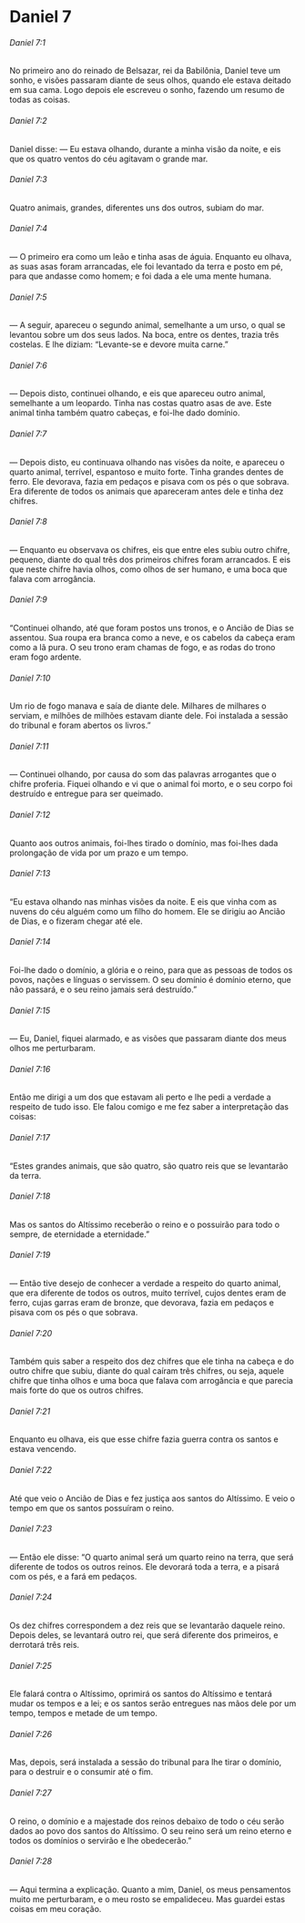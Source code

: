 # Daniel 7

###### Daniel 7:1

No primeiro ano do reinado de Belsazar, rei da Babilônia, Daniel teve um sonho, e visões passaram diante de seus olhos, quando ele estava deitado em sua cama. Logo depois ele escreveu o sonho, fazendo um resumo de todas as coisas.

###### Daniel 7:2

Daniel disse: — Eu estava olhando, durante a minha visão da noite, e eis que os quatro ventos do céu agitavam o grande mar.

###### Daniel 7:3

Quatro animais, grandes, diferentes uns dos outros, subiam do mar.

###### Daniel 7:4

— O primeiro era como um leão e tinha asas de águia. Enquanto eu olhava, as suas asas foram arrancadas, ele foi levantado da terra e posto em pé, para que andasse como homem; e foi dada a ele uma mente humana.

###### Daniel 7:5

— A seguir, apareceu o segundo animal, semelhante a um urso, o qual se levantou sobre um dos seus lados. Na boca, entre os dentes, trazia três costelas. E lhe diziam: “Levante-se e devore muita carne.”

###### Daniel 7:6

— Depois disto, continuei olhando, e eis que apareceu outro animal, semelhante a um leopardo. Tinha nas costas quatro asas de ave. Este animal tinha também quatro cabeças, e foi-lhe dado domínio.

###### Daniel 7:7

— Depois disto, eu continuava olhando nas visões da noite, e apareceu o quarto animal, terrível, espantoso e muito forte. Tinha grandes dentes de ferro. Ele devorava, fazia em pedaços e pisava com os pés o que sobrava. Era diferente de todos os animais que apareceram antes dele e tinha dez chifres.

###### Daniel 7:8

— Enquanto eu observava os chifres, eis que entre eles subiu outro chifre, pequeno, diante do qual três dos primeiros chifres foram arrancados. E eis que neste chifre havia olhos, como olhos de ser humano, e uma boca que falava com arrogância.

###### Daniel 7:9

“Continuei olhando, até que foram postos uns tronos, e o Ancião de Dias se assentou. Sua roupa era branca como a neve, e os cabelos da cabeça eram como a lã pura. O seu trono eram chamas de fogo, e as rodas do trono eram fogo ardente.

###### Daniel 7:10

Um rio de fogo manava e saía de diante dele. Milhares de milhares o serviam, e milhões de milhões estavam diante dele. Foi instalada a sessão do tribunal e foram abertos os livros.”

###### Daniel 7:11

— Continuei olhando, por causa do som das palavras arrogantes que o chifre proferia. Fiquei olhando e vi que o animal foi morto, e o seu corpo foi destruído e entregue para ser queimado.

###### Daniel 7:12

Quanto aos outros animais, foi-lhes tirado o domínio, mas foi-lhes dada prolongação de vida por um prazo e um tempo.

###### Daniel 7:13

“Eu estava olhando nas minhas visões da noite. E eis que vinha com as nuvens do céu alguém como um filho do homem. Ele se dirigiu ao Ancião de Dias, e o fizeram chegar até ele.

###### Daniel 7:14

Foi-lhe dado o domínio, a glória e o reino, para que as pessoas de todos os povos, nações e línguas o servissem. O seu domínio é domínio eterno, que não passará, e o seu reino jamais será destruído.”

###### Daniel 7:15

— Eu, Daniel, fiquei alarmado, e as visões que passaram diante dos meus olhos me perturbaram.

###### Daniel 7:16

Então me dirigi a um dos que estavam ali perto e lhe pedi a verdade a respeito de tudo isso. Ele falou comigo e me fez saber a interpretação das coisas:

###### Daniel 7:17

“Estes grandes animais, que são quatro, são quatro reis que se levantarão da terra.

###### Daniel 7:18

Mas os santos do Altíssimo receberão o reino e o possuirão para todo o sempre, de eternidade a eternidade.”

###### Daniel 7:19

— Então tive desejo de conhecer a verdade a respeito do quarto animal, que era diferente de todos os outros, muito terrível, cujos dentes eram de ferro, cujas garras eram de bronze, que devorava, fazia em pedaços e pisava com os pés o que sobrava.

###### Daniel 7:20

Também quis saber a respeito dos dez chifres que ele tinha na cabeça e do outro chifre que subiu, diante do qual caíram três chifres, ou seja, aquele chifre que tinha olhos e uma boca que falava com arrogância e que parecia mais forte do que os outros chifres.

###### Daniel 7:21

Enquanto eu olhava, eis que esse chifre fazia guerra contra os santos e estava vencendo.

###### Daniel 7:22

Até que veio o Ancião de Dias e fez justiça aos santos do Altíssimo. E veio o tempo em que os santos possuíram o reino.

###### Daniel 7:23

— Então ele disse: “O quarto animal será um quarto reino na terra, que será diferente de todos os outros reinos. Ele devorará toda a terra, e a pisará com os pés, e a fará em pedaços.

###### Daniel 7:24

Os dez chifres correspondem a dez reis que se levantarão daquele reino. Depois deles, se levantará outro rei, que será diferente dos primeiros, e derrotará três reis.

###### Daniel 7:25

Ele falará contra o Altíssimo, oprimirá os santos do Altíssimo e tentará mudar os tempos e a lei; e os santos serão entregues nas mãos dele por um tempo, tempos e metade de um tempo.

###### Daniel 7:26

Mas, depois, será instalada a sessão do tribunal para lhe tirar o domínio, para o destruir e o consumir até o fim.

###### Daniel 7:27

O reino, o domínio e a majestade dos reinos debaixo de todo o céu serão dados ao povo dos santos do Altíssimo. O seu reino será um reino eterno e todos os domínios o servirão e lhe obedecerão.”

###### Daniel 7:28

— Aqui termina a explicação. Quanto a mim, Daniel, os meus pensamentos muito me perturbaram, e o meu rosto se empalideceu. Mas guardei estas coisas em meu coração.

